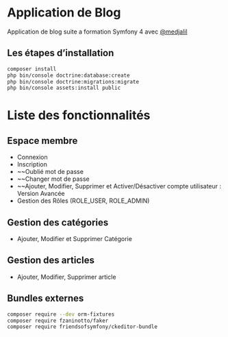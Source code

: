 # Application de Blog
Application de blog suite a formation Symfony 4  avec [@medjalil](https://github.com/medjalil)
## Les étapes d’installation
```bash
composer install
php bin/console doctrine:database:create
php bin/console doctrine:migrations:migrate
php bin/console assets:install public
```
# Liste des fonctionnalités
## Espace membre
-	Connexion 
-	Inscription
-	~~Oublié mot de passe
-	~~Changer mot de passe
-	~~Ajouter, Modifier, Supprimer et Activer/Désactiver compte utilisateur : Version Avancée
-	Gestion des Rôles (ROLE_USER, ROLE_ADMIN)
## Gestion des catégories
-	Ajouter, Modifier et Supprimer Catégorie
## Gestion des articles
-	Ajouter, Modifier, Supprimer article
## Bundles externes
```bash
composer require --dev orm-fixtures
composer require fzaninotto/faker
composer require friendsofsymfony/ckeditor-bundle
```

